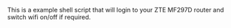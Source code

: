 This is a example shell script that will login to your ZTE MF297D router and switch wifi on/off if required.
